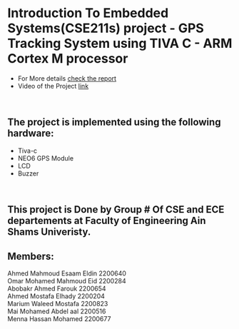 # Introduction To Embedded Systems(CSE211s) project - GPS Tracking System using TIVA C - ARM Cortex M processor
* For More details [check the report]()
* Video of the Project [link]()
</br>

## The project is implemented using the following hardware:
* Tiva-c
* NEO6 GPS Module  
* LCD
* Buzzer 

</br>

## This project is Done by Group # Of CSE and ECE departements at Faculty of Engineering Ain Shams Univeristy. </br>
## Members: </br>
Ahmed Mahmoud Esaam Eldin 2200640 </br>
Omar Mohamed Mahmoud Eid  2200284 </br>
Abobakr Ahmed Farouk 2200654 </br>
Ahmed Mostafa Elhady 2200204 </br>
Marium Waleed Mostafa 2200823 </br>
Mai Mohamed Abdel aal 2200516 </br>
Menna Hassan Mohamed 2200677 </br>
